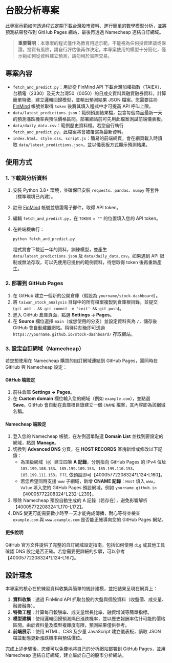 # 台股分析專案

此專案示範如何透過程式定期下載台灣股市資料、進行簡單的數學模型分析，並將預測結果發布到 GitHub Pages 網站，最後再透過 Namecheap 連結自訂網域。

> **重要聲明**：本專案的程式僅作為教育用途示範，不能視為任何投資建議或保證。投資有風險，請自行評估後再作決定。本專案使用的模型十分簡化，僅示範如何從資料建立預測，請勿用於實際交易。

## 專案內容

* `fetch_and_predict.py`：用於從 FinMind API 下載台灣加權指數（TAIEX）、台積電（2330）及元大台灣50（0050）的日成交資料與融資融券資料，計算簡單特徵，建立邏輯回歸模型，並輸出預測結果 JSON 檔案。您需要註冊 [FinMind](https://finmindtrade.com/) 帳號並取得 `token` 後將其填入程式中才可提高 API 呼叫上限。
* `data/latest_predictions.json`：範例預測結果檔，包含每個商品最新一天的預測漲跌機率與預估價格區間。部署網站前可先用此檔案測試前端儀表板。
* `data/daily_data.csv`：範例歷史資料檔。若您自行執行 `fetch_and_predict.py`，此檔案將會被覆寫為最新資料。
* `index.html`、`style.css`、`script.js`：簡易的前端網頁，會在網頁載入時讀取 `data/latest_predictions.json`，並以儀表板方式顯示預測結果。

## 使用方式

### 1. 下載與分析資料

1. 安裝 Python 3.8+ 環境，並確保已安裝 `requests`、`pandas`、`numpy` 等套件（標準環境已內建）。
2. 註冊 [FinMind](https://finmindtrade.com/) 帳號並驗證電子郵件，取得 API token。
3. 編輯 `fetch_and_predict.py`，在 `TOKEN = ""` 的位置填入您的 API token。
4. 在終端機執行：

   ```bash
   python fetch_and_predict.py
   ```

   程式將會下載近一年的資料，訓練模型，並產生 `data/latest_predictions.json` 及 `data/daily_data.csv`。如果遇到 API 限制或無法存取，可以先使用已提供的範例資料，待您取得 token 後再重新產生。

### 2. 部署到 GitHub Pages

1. 在 GitHub 建立一個新的公開倉庫（假設為 `yourname/stock-dashboard`）。
2. 將 `taiwan_stock_analysis` 目錄中的所有檔案複製到倉庫根目錄，並提交 (`git add . && git commit -m 'init' && git push`)。
3. 進入 GitHub 倉庫頁面，點選 **Settings → Pages**。
4. 在 **Source** 欄位選擇 `main`（或您使用的分支）並設定資料夾為 `/`，儲存後 GitHub 會自動建置網站。稍待片刻後即可透過 `https://yourname.github.io/stock-dashboard/` 存取網站。

### 3. 設定自訂網域（Namecheap）

若您想使用在 Namecheap 購買的自訂網域連結到 GitHub Pages，需同時在 GitHub 與 Namecheap 設定：

#### GitHub 端設定

1. 前往倉庫 **Settings → Pages**。
2. 在 **Custom domain** 欄位輸入您的網域（例如 `example.com`），並點選 **Save**。GitHub 會自動在倉庫根目錄建立一個 `CNAME` 檔案，其內容即為該網域名稱。

#### Namecheap 端設定

1. 登入您的 Namecheap 帳號，在左側選單點選 **Domain List** 並找到要設定的網域，點選 **Manage**。
2. 切換到 **Advanced DNS** 分頁，在 **HOST RECORDS** 區塊新增或修改以下記錄：
   - 為頂級網域（`@`）建立四筆 **A 記錄**，分別指向 GitHub Pages 的 IPv4 位址 `185.199.108.153`、`185.199.109.153`、`185.199.110.153`、`185.199.111.153`，TTL 依預設即可【40005772208324†L124-L160】。
   - 若您希望同時支援 `www` 子網域，新增 **CNAME 記錄**：`Host` 填入 `www`，`Value` 填入您的 GitHub Pages 預設網域，例如 `yourname.github.io`【40005772208324†L232-L239】。
3. 移除 Namecheap 預設自動生成的 A 記錄（若存在），避免影響解析【40005772208324†L170-L172】。
4. DNS 變更可能需要數小時至一天才能完成傳播，耐心等待並檢查 `example.com` 與 `www.example.com` 是否能正確導向您的 GitHub Pages 網站。

#### 更多說明

GitHub 官方文件提供了完整的自訂網域設定指南，包括如何使用 `dig` 或其他工具確認 DNS 設定是否正確。若您需要更詳細的步驟，可以參考【40005772208324†L124-L167】。

## 設計理念

本專案的核心在於練習資料收集與簡單的統計建模，並把結果呈現在網頁上：

1. **資料收集**：透過 FinMind API 抓取台股的大盤與個股資料（收盤價、成交量、融資融券）。
2. **特徵工程**：計算每日報酬率、成交量增長比率、融資增減等簡單指標。
3. **模型建構**：使用邏輯回歸預測隔日漲跌機率，並以歷史報酬率估計可能的價格區間。由於資料量及模型複雜度有限，預測結果僅供參考。
4. **前端展示**：使用 HTML、CSS 及少量 JavaScript 建立儀表板，讀取 JSON 檔並動態更新漲跌機率與預估價位。

完成上述步驟後，您便可以免費地將自己的分析網站部署到 GitHub Pages，並用 Namecheap 連結自訂網域，建立屬於自己的股市分析網站。